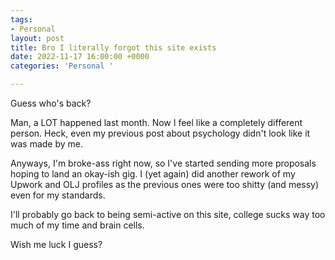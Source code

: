 ```yaml
---
tags:
- Personal
layout: post
title: Bro I literally forgot this site exists
date: 2022-11-17 16:00:00 +0000
categories: 'Personal '

---
```

Guess who's back?

Man, a LOT happened last month. Now I feel like a completely different person. Heck, even my previous post about psychology didn't look like it was made by me. 

Anyways, I'm broke-ass right now, so I've started sending more proposals hoping to land an okay-ish gig. I (yet again) did another rework of my Upwork and OLJ profiles as the previous ones were too shitty (and messy) even for my standards. 

I'll probably go back to being semi-active on this site, college sucks way too much of my time and brain cells.

Wish me luck I guess?